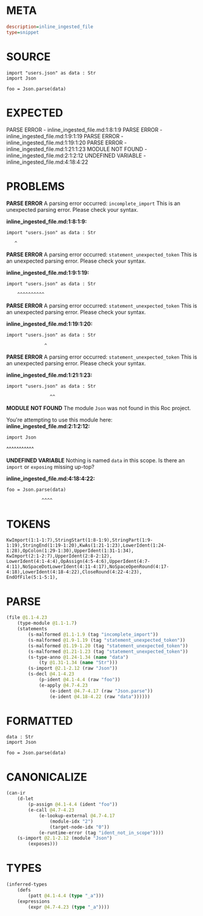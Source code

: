 # META
~~~ini
description=inline_ingested_file
type=snippet
~~~
# SOURCE
~~~roc
import "users.json" as data : Str
import Json

foo = Json.parse(data)
~~~
# EXPECTED
PARSE ERROR - inline_ingested_file.md:1:8:1:9
PARSE ERROR - inline_ingested_file.md:1:9:1:19
PARSE ERROR - inline_ingested_file.md:1:19:1:20
PARSE ERROR - inline_ingested_file.md:1:21:1:23
MODULE NOT FOUND - inline_ingested_file.md:2:1:2:12
UNDEFINED VARIABLE - inline_ingested_file.md:4:18:4:22
# PROBLEMS
**PARSE ERROR**
A parsing error occurred: `incomplete_import`
This is an unexpected parsing error. Please check your syntax.

**inline_ingested_file.md:1:8:1:9:**
```roc
import "users.json" as data : Str
```
       ^


**PARSE ERROR**
A parsing error occurred: `statement_unexpected_token`
This is an unexpected parsing error. Please check your syntax.

**inline_ingested_file.md:1:9:1:19:**
```roc
import "users.json" as data : Str
```
        ^^^^^^^^^^


**PARSE ERROR**
A parsing error occurred: `statement_unexpected_token`
This is an unexpected parsing error. Please check your syntax.

**inline_ingested_file.md:1:19:1:20:**
```roc
import "users.json" as data : Str
```
                  ^


**PARSE ERROR**
A parsing error occurred: `statement_unexpected_token`
This is an unexpected parsing error. Please check your syntax.

**inline_ingested_file.md:1:21:1:23:**
```roc
import "users.json" as data : Str
```
                    ^^


**MODULE NOT FOUND**
The module `Json` was not found in this Roc project.

You're attempting to use this module here:
**inline_ingested_file.md:2:1:2:12:**
```roc
import Json
```
^^^^^^^^^^^


**UNDEFINED VARIABLE**
Nothing is named `data` in this scope.
Is there an `import` or `exposing` missing up-top?

**inline_ingested_file.md:4:18:4:22:**
```roc
foo = Json.parse(data)
```
                 ^^^^


# TOKENS
~~~zig
KwImport(1:1-1:7),StringStart(1:8-1:9),StringPart(1:9-1:19),StringEnd(1:19-1:20),KwAs(1:21-1:23),LowerIdent(1:24-1:28),OpColon(1:29-1:30),UpperIdent(1:31-1:34),
KwImport(2:1-2:7),UpperIdent(2:8-2:12),
LowerIdent(4:1-4:4),OpAssign(4:5-4:6),UpperIdent(4:7-4:11),NoSpaceDotLowerIdent(4:11-4:17),NoSpaceOpenRound(4:17-4:18),LowerIdent(4:18-4:22),CloseRound(4:22-4:23),
EndOfFile(5:1-5:1),
~~~
# PARSE
~~~clojure
(file @1.1-4.23
	(type-module @1.1-1.7)
	(statements
		(s-malformed @1.1-1.9 (tag "incomplete_import"))
		(s-malformed @1.9-1.19 (tag "statement_unexpected_token"))
		(s-malformed @1.19-1.20 (tag "statement_unexpected_token"))
		(s-malformed @1.21-1.23 (tag "statement_unexpected_token"))
		(s-type-anno @1.24-1.34 (name "data")
			(ty @1.31-1.34 (name "Str")))
		(s-import @2.1-2.12 (raw "Json"))
		(s-decl @4.1-4.23
			(p-ident @4.1-4.4 (raw "foo"))
			(e-apply @4.7-4.23
				(e-ident @4.7-4.17 (raw "Json.parse"))
				(e-ident @4.18-4.22 (raw "data"))))))
~~~
# FORMATTED
~~~roc
data : Str
import Json

foo = Json.parse(data)
~~~
# CANONICALIZE
~~~clojure
(can-ir
	(d-let
		(p-assign @4.1-4.4 (ident "foo"))
		(e-call @4.7-4.23
			(e-lookup-external @4.7-4.17
				(module-idx "2")
				(target-node-idx "0"))
			(e-runtime-error (tag "ident_not_in_scope"))))
	(s-import @2.1-2.12 (module "Json")
		(exposes)))
~~~
# TYPES
~~~clojure
(inferred-types
	(defs
		(patt @4.1-4.4 (type "_a")))
	(expressions
		(expr @4.7-4.23 (type "_a"))))
~~~
